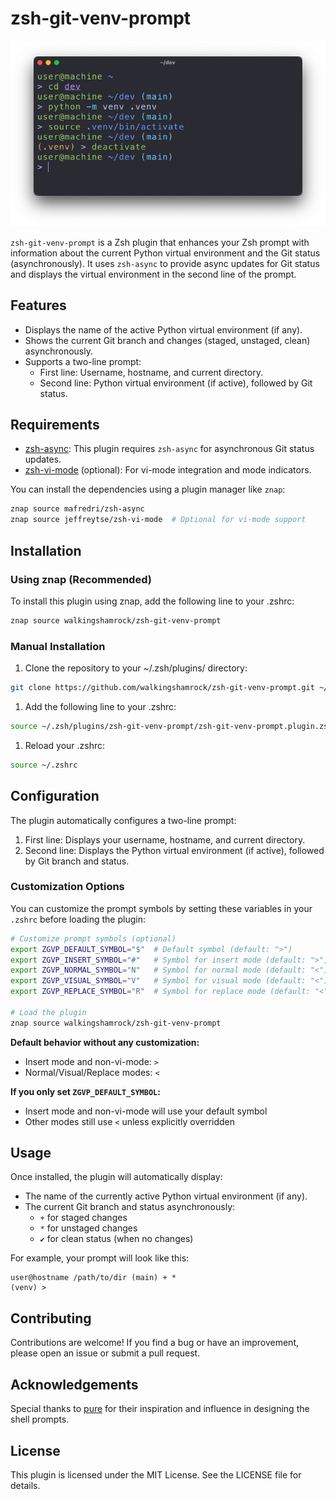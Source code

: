 # zsh-git-venv-prompt

![Screenshot](screenshot.png)

`zsh-git-venv-prompt` is a Zsh plugin that enhances your Zsh prompt with information about the current Python virtual environment and the Git status (asynchronously). It uses `zsh-async` to provide async updates for Git status and displays the virtual environment in the second line of the prompt.

## Features

- Displays the name of the active Python virtual environment (if any).
- Shows the current Git branch and changes (staged, unstaged, clean) asynchronously.
- Supports a two-line prompt:
  - First line: Username, hostname, and current directory.
  - Second line: Python virtual environment (if active), followed by Git status.

## Requirements

- [zsh-async](https://github.com/mafredri/zsh-async): This plugin requires `zsh-async` for asynchronous Git status updates.
- [zsh-vi-mode](https://github.com/jeffreytse/zsh-vi-mode) (optional): For vi-mode integration and mode indicators.

You can install the dependencies using a plugin manager like `znap`:

```sh
znap source mafredri/zsh-async
znap source jeffreytse/zsh-vi-mode  # Optional for vi-mode support
```

## Installation

### Using znap (Recommended)

To install this plugin using znap, add the following line to your .zshrc:

```sh
znap source walkingshamrock/zsh-git-venv-prompt
```

### Manual Installation

1. Clone the repository to your ~/.zsh/plugins/ directory:

```sh
git clone https://github.com/walkingshamrock/zsh-git-venv-prompt.git ~/.zsh/plugins/zsh-git-venv-prompt
```

1. Add the following line to your .zshrc:

```sh
source ~/.zsh/plugins/zsh-git-venv-prompt/zsh-git-venv-prompt.plugin.zsh
```

1. Reload your .zshrc:

```sh
source ~/.zshrc
```

## Configuration

The plugin automatically configures a two-line prompt:

1. First line: Displays your username, hostname, and current directory.
1. Second line: Displays the Python virtual environment (if active), followed by Git branch and status.

### Customization Options

You can customize the prompt symbols by setting these variables in your `.zshrc` before loading the plugin:

```sh
# Customize prompt symbols (optional)
export ZGVP_DEFAULT_SYMBOL="$"  # Default symbol (default: ">")
export ZGVP_INSERT_SYMBOL="#"   # Symbol for insert mode (default: ">", or ZGVP_DEFAULT_SYMBOL if set)
export ZGVP_NORMAL_SYMBOL="N"   # Symbol for normal mode (default: "<")
export ZGVP_VISUAL_SYMBOL="V"   # Symbol for visual mode (default: "<")
export ZGVP_REPLACE_SYMBOL="R"  # Symbol for replace mode (default: "<")

# Load the plugin
znap source walkingshamrock/zsh-git-venv-prompt
```

**Default behavior without any customization:**
- Insert mode and non-vi-mode: `>`
- Normal/Visual/Replace modes: `<`

**If you only set `ZGVP_DEFAULT_SYMBOL`:**
- Insert mode and non-vi-mode will use your default symbol
- Other modes still use `<` unless explicitly overridden

## Usage

Once installed, the plugin will automatically display:

- The name of the currently active Python virtual environment (if any).
- The current Git branch and status asynchronously:
  - `+` for staged changes
  - `*` for unstaged changes
  - `✔` for clean status (when no changes)

For example, your prompt will look like this:

```
user@hostname /path/to/dir (main) + *
(venv) > 
```

## Contributing

Contributions are welcome! If you find a bug or have an improvement, please open an issue or submit a pull request.

## Acknowledgements

Special thanks to [pure](https://github.com/sindresorhus/pure) for their inspiration and influence in designing the shell prompts.

## License

This plugin is licensed under the MIT License. See the LICENSE file for details.
